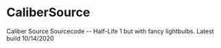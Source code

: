 # CaliberSource
Caliber Source Sourcecode -- Half-Life 1 but with fancy lightbulbs.
Latest build 10/14/2020
